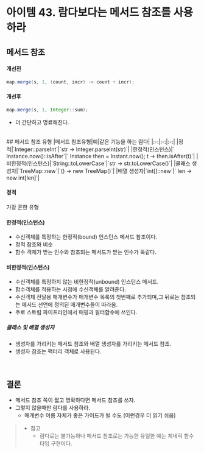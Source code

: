 # 아이템 43. 람다보다는 메서드 참조를 사용하라

## 메서드 참조
#### 개선전
```java
map.merge(s, 1, (count, incr) -> count + incr);
```
#### 개선후
```java
map.merge(s, 1, Integer::sum);
```
- 더 간단하고 명료해진다.

<br/>
## 메서드 참조 유형
|메서드 참조유형|예|같은 기능을 하는 람다|
|:-:|:-:|:-:|
|정적|`Integer::parseInt`|`str -> Integer.parseInt(str)`|
|한정적(인스턴스)|`	Instance.now()::isAfter`|`	Instance then = Instant.now(); t -> then.isAfter(t)`|
|비한정적(인스턴스)|`String::toLowerCase`|`str -> str.toLowerCase()`|
|클래스 생성자|`TreeMap<K, V>::new`|`() -> new TreeMap<K, V>()`|
|배열 생성자|`int[]::new`|`	len -> new int[len]`|

#### 정적
가장 흔한 유형
#### 한정적(인스턴스)
- 수신객체를 특정하는 한정적(bound) 인스턴스 메서드 참조이다.
- 정적 참조와 비슷
- 함수 객체가 받는 인수와 참조되는 메서드가 받는 인수가 똑같다.
#### 비한정적(인스턴스)
- 수신객체를 특정하지 않는 비한정적(unbound) 인스턴스 메서드.
- 함수객체를 적용하는 시점에 수신객체를 알려준다.
- 수신객체 전달용 매개변수가 매개변수 목록의 첫번째로 추가되며,그 뒤로는 참조되는 메서드 선언에 정의된 매개변수들이 따라옴.
- 주로 스트림 파이프라인에서 매핑과 필터함수에 쓰인다.
##### 클래스 및 배열 생성자
- 생성자를 가리키는 메서드 참조와 배열 생성자를 가리키는 메서드 참조.
- 생성자 참조는 팩터리 객체로 사용된다.

<br/>

## 결론
- 메서드 참조 쪽이 짧고 명확하다면 메서드 참조를 쓰자.
- 그렇지 않을때만 람다를 사용하라.
  - 매개변수 이름 자체가 좋은 가이드가 될 수도 (이런경우 더 읽기 쉬움)

> - 참고
>   - 람다로는 불가능하나 메서드 참조로는 가능한 유일한 예는 제네릭 함수 타입 구현이다.
